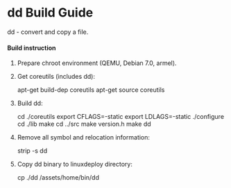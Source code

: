 dd Build Guide
==============================

dd - convert and copy a file.

#### Build instruction ####

1) Prepare chroot environment (QEMU, Debian 7.0, armel).

2) Get coreutils (includes dd):

    apt-get build-dep coreutils
    apt-get source coreutils

3) Build dd:

    cd ./coreutils
    export CFLAGS=-static
    export LDLAGS=-static
    ./configure
    cd ./lib
    make
    cd ../src
    make version.h
    make dd

4) Remove all symbol and relocation information:

    strip -s dd

5) Copy dd binary to linuxdeploy directory:

    cp ./dd <LinuxDeploy>/assets/home/bin/dd
